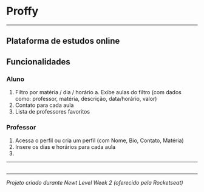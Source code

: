 # Proffy
---
Plataforma de estudos online
---
## Funcionalidades

### Aluno
1. Filtro por matéria / dia / horário
    a. Exibe aulas do filtro (com dados como: professor, matéria, descrição, data/horário, valor)
1. Contato para cada aula
1. Lista de professores favoritos

### Professor
1. Acessa o perfil ou cria um perfil (com Nome, Bio, Contato, Matéria)
1. Insere os dias e horários para cada aula
1. 
---
##
---
*Projeto criado durante Newt Level Week 2 (oferecido pela Rocketseat)*
